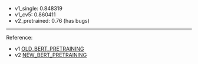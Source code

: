 - v1_single: 0.848319 
- v1_cv5: 0.860411
- v2_pretrained: 0.76  (has bugs)

---
Reference:   
- v1 [OLD_BERT_PRETRAINING](https://github.com/BlackHorseQ/Use-transformers-train-Bert-from-scratch)
- v2 [NEW_BERT_PRETRAINING](https://github.com/BlackHorseQ/Use-transformers-train-Bert-from-scratch)